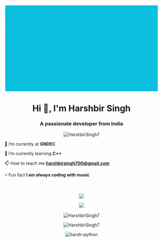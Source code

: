 <p align="middle">
<img align="center" alt="Coding" width="500" src="https://github.com/HarshbirSingh7/HarshbirSingh7/blob/main/photo.gif">
</p>
<h1 align="center">Hi 👋, I'm Harshbir Singh</h1>
<h3 align="center">A passionate developer from India</h3>



<p align="middle"> <img src="https://komarev.com/ghpvc/?username=HarshbirSingh7&label=Profile%20views&color=0e75b6&style=for-the-badge" alt="HarshbirSingh7" /> </p>



🔭 I’m currently at **GNDEC**

🌱 I’m currently learning **C++**

📫 How to reach me **harshbirsingh700@gmail.com**

⚡ Fun fact **I am always coding with music**


<br>
<p align="middle">
<img align="center" src="https://github-profile-trophy.vercel.app/?username=HarshbirSingh7&theme=onestar&no-frame=false&no-bg=true&margin-w=9&margin-h=9"></p>
<p align="middle">
<img src="https://quotes-github-readme.vercel.app/api?type=vetical&theme=dark">
</p>
<p align="middle">
  <img src="https://github-readme-streak-stats.herokuapp.com/?user=HarshbirSingh7&theme=dark" alt="HarshbirSingh7" /></p>
<p align="middle">
<img src="https://github-readme-stats.vercel.app/api?username=HarshbirSingh7&show_icons=true&theme=dark&title_color=ffffff&text_color=09ecc6&hide_border=true&locale=en" alt="HarshbirSingh7" /></p>

<p align="middle"><img src="https://github-readme-stats.vercel.app/api/top-langs?username=HarshbirSingh7&show_icons=true&theme=dark&title_color=ffffff&text_color=09ecc4&hide_border=true&locale=en&layout=donut" alt="harsh-python" /> </p>
